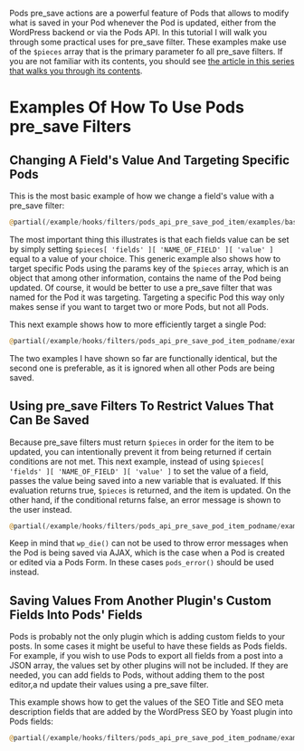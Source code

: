 <script>{
    "title": "Using Pods pre_save Filters",
    "excerpt": "When to use Pods pre_save filters and examples of how they can be used. Part of a series of posts explaining Pods pre and post save hooks."
    "_yoast_wpseo_title": "Pods pre_save and post_save Hooks $pieces - Pods Framework",
    "_yoast_wpseo_metadesc": "When to use Pods pre_save filters and examples of how they can be used.",
    "menu_order": "2",
    "author": Josh Pollock,
    }
</script>

Pods pre_save actions are a powerful feature of Pods that allows to modify what is saved in your Pod whenever the Pod is updated, either from the WordPress backend or via the Pods API. In this tutorial I will walk you through some practical uses for pre_save filter. These examples make use of the `$pieces` array that is the primary parameter fo all pre_save filters. If you are not familiar with its contents, you should see [the article in this series that walks you through its contents](/tutorial/pre-post-save-hooks/the-pieces-array.md).


# Examples Of How To Use Pods pre_save Filters
## Changing A Field's Value And Targeting Specific Pods
This is the most basic example of how we change a field's value with a pre_save filter:


```php
@partial(/example/hooks/filters/pods_api_pre_save_pod_item/examples/basic-example.php)
```

The most important thing this illustrates is that each fields value can be set by simply setting `$pieces[ 'fields' ][ 'NAME_OF_FIELD' ][ 'value' ]` equal to a value of your choice. This generic example also shows how to target specific Pods using the params key of the `$pieces` array, which is an object that among other information, contains the name of the Pod being updated. Of course, it would be better to use a pre_save filter that was named for the Pod it was targeting. Targeting a specific Pod this way only makes sense if you want to target two or more Pods, but not all Pods.

This next example shows how to more efficiently target a single Pod:

```php
@partial(/example/hooks/filters/pods_api_pre_save_pod_item_podname/examples/change-field-value.php)
```

The two examples I have shown so far are functionally identical, but the second one is preferable, as it is ignored when all other Pods are being saved.

## Using pre_save Filters To Restrict Values That Can Be Saved
Because pre_save filters must return `$pieces` in order for the item to be updated, you can intentionally prevent it from being returned if certain conditions are not met. This next example, instead of using  `$pieces[ 'fields' ][ 'NAME_OF_FIELD' ][ 'value' ]` to set the value of a field, passes the value being saved into a new variable that is evaluated. If this evaluation returns true, `$pieces` is returned, and the item is updated. On the other hand, if the conditional returns false, an error message is shown to the user instead.

```php
@partial(/example/hooks/filters/pods_api_pre_save_pod_item_podname/examples/prevent-update.php)
```

Keep in mind that `wp_die()` can not be used to throw error messages when the Pod is being saved via AJAX, which is the case when a Pod is created or edited via a Pods Form. In these cases `pods_error()` should be used instead.

## Saving Values From Another Plugin's Custom Fields Into Pods' Fields
Pods is probably not the only plugin which is adding custom fields to your posts. In some cases it might be useful to have these fields as Pods fields. For example, if you wish to use Pods to export all fields from a post into a JSON array, the values set by other plugins will not be included. If they are needed, you can add fields to Pods, without adding them to the post editor,a nd update their values using a pre_save filter.

This example shows how to get the values of the SEO Title and SEO meta description fields that are added by the WordPress SEO by Yoast plugin into Pods fields:

```php
@partial(/example/hooks/filters/pods_api_pre_save_pod_item_podname/examples/values-from-other-plugins.php)
```



